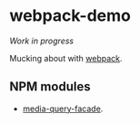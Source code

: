 # webpack-demo

*Work in progress*

Mucking about with [webpack](http://webpack.github.io/).

## NPM modules

 * [media-query-facade](https://github.com/tanem/media-query-facade).